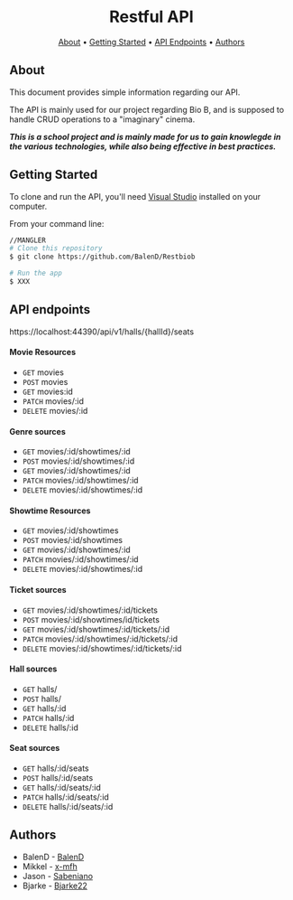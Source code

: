 <h1 align="center">
  <br>
 Restful API
  <br>
</h1>

<p align="center">
  <a href="#about">About</a> •
  <a href="#getting-started">Getting Started</a> •
  <a href="#api-endpoints">API Endpoints</a> •
  <a href="#authors">Authors</a>
</p>

## About
This document provides simple information regarding our API.

The API is mainly used for our project regarding Bio B, and is supposed to handle CRUD operations to a "imaginary" cinema.

___This is a school project and is mainly made for us to gain knowlegde in the various technologies, while also being effective in best practices.___

## Getting Started
To clone and run the API, you'll need [Visual Studio](https://visualstudio.microsoft.com/vs/community/) installed on your computer.

From your command line:

```bash
//MANGLER
# Clone this repository
$ git clone https://github.com/BalenD/Restbiob

# Run the app
$ XXX
```

## API endpoints
https://localhost:44390/api/v1/halls/{hallId}/seats
#### Movie Resources
- <code>GET</code> movies
- <code>POST</code> movies
- <code>GET</code> movies:id
- <code>PATCH</code> movies/:id
- <code>DELETE</code> movies/:id
#### Genre sources
- <code>GET</code> movies/:id/showtimes/:id
- <code>POST</code> movies/:id/showtimes/:id
- <code>GET</code> movies/:id/showtimes/:id
- <code>PATCH</code> movies/:id/showtimes/:id
- <code>DELETE</code> movies/:id/showtimes/:id
#### Showtime Resources
- <code>GET</code> movies/:id/showtimes
- <code>POST</code> movies/:id/showtimes
- <code>GET</code> movies/:id/showtimes/:id
- <code>PATCH</code> movies/:id/showtimes/:id
- <code>DELETE</code> movies/:id/showtimes/:id
#### Ticket sources
- <code>GET</code> movies/:id/showtimes/:id/tickets
- <code>POST</code> movies/:id/showtimes/id/tickets
- <code>GET</code> movies/:id/showtimes/:id/tickets/:id
- <code>PATCH</code> movies/:id/showtimes/:id/tickets/:id
- <code>DELETE</code> movies/:id/showtimes/:id/tickets/:id
#### Hall sources
- <code>GET</code> halls/
- <code>POST</code> halls/
- <code>GET</code> halls/:id
- <code>PATCH</code> halls/:id
- <code>DELETE</code> halls/:id
#### Seat sources
- <code>GET</code> halls/:id/seats
- <code>POST</code> halls/:id/seats
- <code>GET</code> halls/:id/seats/:id
- <code>PATCH</code> halls/:id/seats/:id
- <code>DELETE</code> halls/:id/seats/:id
## Authors
- BalenD - [BalenD](https://github.com/BalenD)
- Mikkel - [x-mfh](https://github.com/x-mfh)
- Jason - [Sabeniano](https://github.com/Sabeniano)
- Bjarke - [Bjarke22](https://github.com/Bjarke22)
